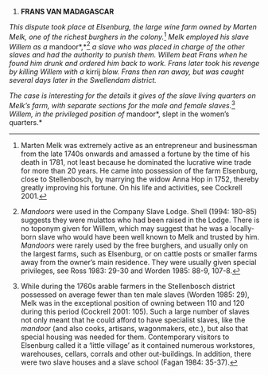 1.  **FRANS VAN MADAGASCAR**

*This dispute took place at Elsenburg, the large wine farm owned by
Marten Melk, one of the richest burghers in the colony.*[^1] *Melk
employed his slave Willem as a* mandoor*,*[^2] *a slave who was placed
in charge of the other slaves and had the authority to punish them.
Willem beat Frans when he found him drunk and ordered him back to work.
Frans later took his revenge by killing Willem with a* kirrij *blow.
Frans then ran away, but was caught several days later in the Swellendam
district.*

*The case is interesting for the details it gives of the slave living
quarters on Melk’s farm, with separate sections for the male and female
slaves.*[^3] *Willem, in the privileged position of* mandoor*, slept in
the women’s quarters.*

[^1]: Marten Melk was extremely active as an entrepreneur and
    businessman from the late 1740s onwards and amassed a fortune by the
    time of his death in 1781, not least because he dominated the
    lucrative wine trade for more than 20 years. He came into possession
    of the farm Elsenburg, close to Stellenbosch, by marrying the widow
    Anna Hop in 1752, thereby greatly improving his fortune. On his life
    and activities, see Cockrell 2001.

[^2]: *Mandoors* were used in the Company Slave Lodge. Shell (1994:
    180-85) suggests they were mulattos who had been raised in the
    Lodge. There is no toponym given for Willem, which may suggest that
    he was a locally-born slave who would have been well known to Melk
    and trusted by him. *Mandoors* were rarely used by the free
    burghers, and usually only on the largest farms, such as Elsenburg,
    or on cattle posts or smaller farms away from the owner’s main
    residence. They were usually given special privileges, see Ross
    1983: 29-30 and Worden 1985: 88-9, 107-8.

[^3]: While during the 1760s arable farmers in the Stellenbosch district
    possessed on average fewer than ten male slaves (Worden 1985: 29),
    Melk was in the exceptional position of owning between 110 and 120
    during this period (Cockrell 2001: 105). Such a large number of
    slaves not only meant that he could afford to have specialist
    slaves, like the *mandoor* (and also cooks, artisans, wagonmakers,
    etc.), but also that special housing was needed for them.
    Contemporary visitors to Elsenburg called it a ‘little village’ as
    it contained numerous workstores, warehouses, cellars, corrals and
    other out-buildings. In addition, there were two slave houses and a
    slave school (Fagan 1984: 35-37).
